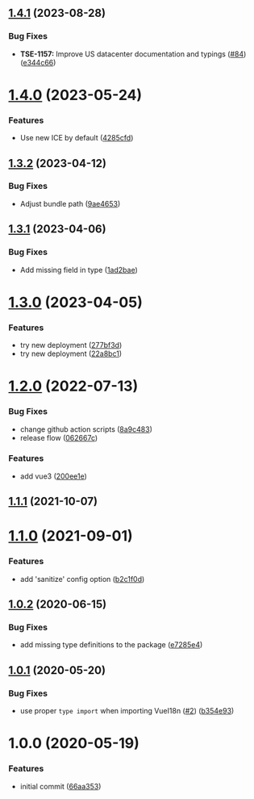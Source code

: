 ## [1.4.1](https://github.com/phrase/vue-i18n-phrase-in-context-editor/compare/v1.4.0...v1.4.1) (2023-08-28)


### Bug Fixes

* **TSE-1157:** Improve US datacenter documentation and typings ([#84](https://github.com/phrase/vue-i18n-phrase-in-context-editor/issues/84)) ([e344c66](https://github.com/phrase/vue-i18n-phrase-in-context-editor/commit/e344c661adc966734c8600cc50e76ff18185def1))

# [1.4.0](https://github.com/phrase/vue-i18n-phrase-in-context-editor/compare/v1.3.2...v1.4.0) (2023-05-24)


### Features

* Use new ICE by default ([4285cfd](https://github.com/phrase/vue-i18n-phrase-in-context-editor/commit/4285cfd97b6724b28f8af76a999e6545bbd669d6))

## [1.3.2](https://github.com/phrase/vue-i18n-phrase-in-context-editor/compare/v1.3.1...v1.3.2) (2023-04-12)


### Bug Fixes

* Adjust bundle path ([9ae4653](https://github.com/phrase/vue-i18n-phrase-in-context-editor/commit/9ae4653ea615909c4dcbb21b7971bee31e3b6687))

## [1.3.1](https://github.com/phrase/vue-i18n-phrase-in-context-editor/compare/v1.3.0...v1.3.1) (2023-04-06)


### Bug Fixes

* Add missing field in type ([1ad2bae](https://github.com/phrase/vue-i18n-phrase-in-context-editor/commit/1ad2baeea884a784e43173e0bf348f8e28467262))

# [1.3.0](https://github.com/phrase/vue-i18n-phrase-in-context-editor/compare/v1.2.0...v1.3.0) (2023-04-05)


### Features

* try new deployment ([277bf3d](https://github.com/phrase/vue-i18n-phrase-in-context-editor/commit/277bf3dfc44ed317f839918c0f44720cb4471964))
* try new deployment ([22a8bc1](https://github.com/phrase/vue-i18n-phrase-in-context-editor/commit/22a8bc1af6f692ad33a4ba719be369b7cfc9f436))

# [1.2.0](https://github.com/phrase/vue-i18n-phrase-in-context-editor/compare/v1.1.1...v1.2.0) (2022-07-13)


### Bug Fixes

* change github action scripts ([8a9c483](https://github.com/phrase/vue-i18n-phrase-in-context-editor/commit/8a9c483119bb0a6b5587dd1078d40e4d2b89ba0c))
* release flow ([062667c](https://github.com/phrase/vue-i18n-phrase-in-context-editor/commit/062667c3571b732a23e472a078dd6892632a5a75))


### Features

* add vue3 ([200ee1e](https://github.com/phrase/vue-i18n-phrase-in-context-editor/commit/200ee1e0794afc842d11c78cb9251d582684a9b5))

## [1.1.1](https://github.com/phrase/vue-i18n-phrase-in-context-editor/compare/v1.1.0...v1.1.1) (2021-10-07)

# [1.1.0](https://github.com/phrase/vue-i18n-phrase-in-context-editor/compare/v1.0.2...v1.1.0) (2021-09-01)


### Features

* add 'sanitize' config option ([b2c1f0d](https://github.com/phrase/vue-i18n-phrase-in-context-editor/commit/b2c1f0d99a8b8ada9ff090eb06ac62e481c51d36))

## [1.0.2](https://github.com/phrase/vue-i18n-phrase-in-context-editor/compare/v1.0.1...v1.0.2) (2020-06-15)


### Bug Fixes

* add missing type definitions to the package ([e7285e4](https://github.com/phrase/vue-i18n-phrase-in-context-editor/commit/e7285e45894a66b0a0f1d8e926694222248bad5d))

## [1.0.1](https://github.com/phrase/vue-i18n-phrase-in-context-editor/compare/v1.0.0...v1.0.1) (2020-05-20)


### Bug Fixes

* use proper `type import` when importing VueI18n ([#2](https://github.com/phrase/vue-i18n-phrase-in-context-editor/issues/2)) ([b354e93](https://github.com/phrase/vue-i18n-phrase-in-context-editor/commit/b354e939ebab2741630facecea20af8eedb6e571))

# 1.0.0 (2020-05-19)


### Features

* initial commit ([66aa353](https://github.com/phrase/vue-i18n-phrase-in-context-editor/commit/66aa353ff3a4d9159d811f18c3485ced0d376c8d))
